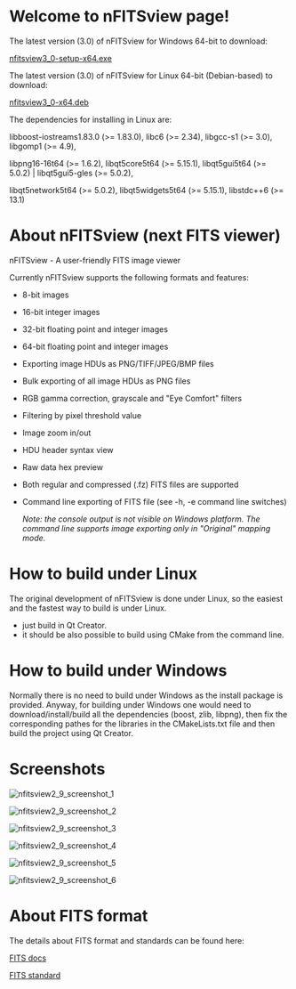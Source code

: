 # Welcome to nFITSview page!

The latest version (3.0) of nFITSview for Windows 64-bit to download:

[nfitsview3_0-setup-x64.exe](https://github.com/surhh/nfitsview/releases/download/v3.0/nfitsview3_0-setup-x64.exe)

The latest version (3.0) of nFITSview for Linux 64-bit (Debian-based) to download: 

[nfitsview3_0-x64.deb](https://github.com/surhh/nfitsview/releases/download/v3.0/nfitsview3_0-x64.deb)

The dependencies for installing in Linux are:


libboost-iostreams1.83.0 (>= 1.83.0), libc6 (>= 2.34), libgcc-s1 (>= 3.0), libgomp1 (>= 4.9), 

libpng16-16t64 (>= 1.6.2), libqt5core5t64 (>= 5.15.1), libqt5gui5t64 (>= 5.0.2) | libqt5gui5-gles (>= 5.0.2),

libqt5network5t64 (>= 5.0.2), libqt5widgets5t64 (>= 5.15.1), libstdc++6 (>= 13.1)

# About nFITSview  (next FITS viewer)
nFITSview - A user-friendly FITS image viewer

Currently nFITSview supports the following formats and features:

-    8-bit images
-    16-bit integer images
-    32-bit floating point and integer images
-    64-bit floating point and integer images
-    Exporting image HDUs as PNG/TIFF/JPEG/BMP files
-    Bulk exporting of all image HDUs as PNG files
-    RGB gamma correction, grayscale and "Eye Comfort" filters
-    Filtering by pixel threshold value
-    Image zoom in/out
-    HDU header syntax view
-    Raw data hex preview
-    Both regular and compressed (.fz) FITS files are supported
-    Command line exporting of FITS file  (see -h, -e command line switches)
     
     *Note: the console output is not visible on Windows platform. The command line 
     supports image exporting only in "Original" mapping mode.*

    
# How to build under Linux

The original development of nFITSview is done under Linux, so the easiest and the fastest way to build is under Linux.

- just build in Qt Creator. 
- it should be also possible to build using CMake from the command line.

# How to build under Windows

Normally there is no need to build under Windows as the install package is provided. 
Anyway, for building under Windows one would need to download/install/build all the dependencies (boost, zlib, libpng), then fix the
corresponding pathes for the libraries in the CMakeLists.txt file and then build the project using Qt Creator.


# Screenshots

![nfitsview2_9_screenshot_1](https://github.com/surhh/nfitsview/assets/109148999/3a671fbb-c7b3-4363-b88b-eb063e690e86)

![nfitsview2_9_screenshot_2](https://github.com/surhh/nfitsview/assets/109148999/b3db3e6a-717f-4a40-8009-990f974f9d5e)

![nfitsview2_9_screenshot_3](https://github.com/surhh/nfitsview/assets/109148999/d007fd4f-a670-41c2-9945-43c598f0e70c)

![nfitsview2_9_screenshot_4](https://github.com/surhh/nfitsview/assets/109148999/57de7b91-4b57-4808-9f5b-5ea4ac179742)

![nfitsview2_9_screenshot_5](https://github.com/surhh/nfitsview/assets/109148999/dd36a34f-3468-4201-8547-410ccdb30be2)

![nfitsview2_9_screenshot_6](https://github.com/surhh/nfitsview/assets/109148999/0328e7ec-4925-4364-8c34-feab5ff115ec)

# About FITS format

The details about FITS format and standards can be found here:

[FITS docs](https://fits.gsfc.nasa.gov/fits_documentation.html)

[FITS standard](https://fits.gsfc.nasa.gov/fits_standard.html)

